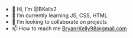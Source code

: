 - 👋 Hi, I’m @BKells2
- 🌱 I’m currently learning JS, CSS, HTML
- 💞️ I’m looking to collaborate on projects
- 📫 How to reach me BryanrKelly98@gmail.com

<!---
BKells2/BKells2 is a ✨ special ✨ repository because its `README.md` (this file) appears on your GitHub profile.
You can click the Preview link to take a look at your changes.
--->
